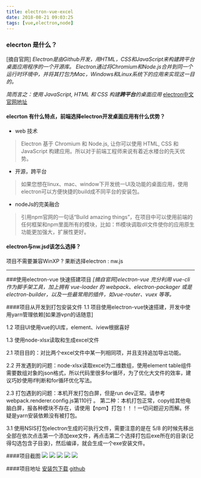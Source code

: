 ```yaml
---
title: electron-vue-excel
date: 2018-08-21 09:03:25
tags: [vue,electron,node]
---
```


### elecrton 是什么？
[摘自官网]
*Electron是由Github开发，用HTML，CSS和JavaScript来构建跨平台桌面应用程序的一个开源库。 Electron通过将Chromium和Node.js合并到同一个运行时环境中，并将其打包为Mac，Windows和Linux系统下的应用来实现这一目的。*

*简而言之：使用 JavaScript, HTML 和 CSS 构建**跨平台**的桌面应用*
[electron中文官网地址](https://electronjs.org/)

#### elecrton 有什么特点，前端选择electron开发桌面应用有什么优势？

* web 技术
>Electron 基于 Chromium 和 Node.js, 让你可以使用 HTML, CSS 和 JavaScript 构建应用。所以对于前端工程师来说有着近水楼台的先天优势。
* 开源，跨平台
>如果您想在linux、mac、window下开发统一UI及功能的桌面应用，使用electron可以方便快捷的build成不同平台的安装包。
* nodeJs的完美融合
>引用npm官网的一句话“Build amazing things”，在项目中可以使用前端的任何框架和npm里面所有的模块，比如：ffi模块调取dll文件使你的应用原生功能更加强大，扩展性更好。

#### electron与nw.jsd该怎么选择？
项目不需要兼容WinXP ? 果断选择electron : nw.js
 ***

###使用electron-vue 快速搭建项目
*[摘自官网]electron-vue 充分利用 vue-cli 作为脚手架工具，加上拥有 vue-loader 的 webpack、electron-packager 或是 electron-builder，以及一些最常用的插件，如vue-router、vuex 等等。*

####项目从开发到打包安装文件
1.1 项目使用electron-vue快速搭建，开发中使用yarn管理依赖[如果游vpn的话随意]

1.2 项目UI使用vue的UI库，element、iview根据喜好

1.3 使用node-xlsx读取和生成excel文件

2.1 项目目的：对比两个excel文件中某一列相同项，并且支持追加导出功能。

2.2 开发遇到的问题：node-xlsx读取excel为二维数组，使用element table组件需要数组对象的json格式，所以代码里很多for循环，为了优化大文件的效率，建议巧妙使用if判断和for循环优化写法。

2.3 打包遇到的问题：本机开发打包白屏，但是run dev正常。请参考webpack.renderer.config.js第110行 。 第二种：本机打包正常，copy给其他电脑白屏，报各种模块不存在，请使用【npm】打包！！！一切问题迎刃而解。怀疑是yarn安装依赖没有被打包。

3.1 使用NSIS打包electron生成的可执行文件，需要注意的是在 5/8 的时候先移出全部在依次点击第一个添加exe文件，再点击第二个选择打包后exe所在的目录{记得勾选包含子目录}，然后编译，就会生成一个exe安装文件。

####项目截图
![](http://ol1kqeyve.bkt.clouddn.com/%E6%8D%95%E8%8E%B7.PNG)
![](http://ol1kqeyve.bkt.clouddn.com/TIM%E6%88%AA%E5%9B%BE20180821092855.png)
![](http://ol1kqeyve.bkt.clouddn.com/TIM%E6%88%AA%E5%9B%BE20180821093600.png)
![](http://ol1kqeyve.bkt.clouddn.com/TIM%E6%88%AA%E5%9B%BE20180821093641.png)
![](http://ol1kqeyve.bkt.clouddn.com/TIM%E6%88%AA%E5%9B%BE20180821093703.png)

####项目地址
[安装包下载](http://ol1kqeyve.bkt.clouddn.com/excel-tools.exe)
[github](https://github.com/cmh2016/electron-excel-tool)